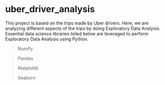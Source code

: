 # uber_driver_analysis
This project is based on the trips made by Uber drivers. 
Here, we are analyzing different aspects of the trips by doing Exploratory Data Analysis. 
Essential data science libraries listed below are leveraged to perform Exploratory Data Analysis using Python.

> NumPy

> Pandas

> Matplotlib

> Seaborn
